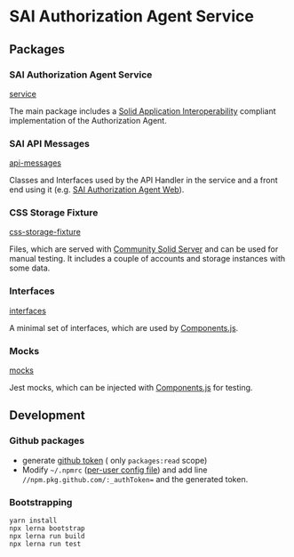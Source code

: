 # SAI Authorization Agent Service

## Packages

### SAI Authorization Agent Service

[service](https://github.com/janeirodigital/sai-impl-service/tree/main/packages/service)

The main package includes a [Solid Application Interoperability](https://solid.github.io/data-interoperability-panel/specification/) compliant implementation of
the Authorization Agent.

### SAI API Messages

[api-messages](https://github.com/janeirodigital/sai-impl-service/tree/main/packages/api-messages)

Classes and Interfaces used by the API Handler in the service and a front end using it (e.g. [SAI Authorization Agent Web](https://github.com/janeirodigital/sai-impl-web)).

### CSS Storage Fixture

[css-storage-fixture](https://github.com/janeirodigital/sai-impl-service/tree/main/packages/css-storage-fixture)

Files, which are served with [Community Solid Server](https://communitysolidserver.github.io/CommunitySolidServer/)
and can be used for manual testing. It includes a couple of accounts and storage instances with some data.

### Interfaces

[interfaces](https://github.com/janeirodigital/sai-impl-service/tree/main/packages/interfaces)

A minimal set of interfaces, which are used by [Components.js](https://componentsjs.readthedocs.io/en/latest/).

### Mocks

[mocks](https://github.com/janeirodigital/sai-impl-service/tree/main/packages/mocks)

Jest mocks, which can be injected with [Components.js](https://componentsjs.readthedocs.io/en/latest/) for testing.

## Development

### Github packages

* generate [github token](https://github.com/settings/tokens) ( only `packages:read` scope)
* Modify `~/.npmrc` ([per-user config file](https://docs.npmjs.com/cli/v7/configuring-npm/npmrc#per-user-config-file))
  and add line `//npm.pkg.github.com/:_authToken=` and the generated token.

### Bootstrapping

```
yarn install
npx lerna bootstrap
npx lerna run build
npx lerna run test
```
